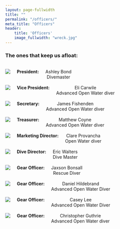 ```yaml
---
layout: page-fullwidth
title: ""
permalink: "/officers/"
meta_title: "Officers"
header:
    title: 'Officers'
    image_fullwidth: "wreck.jpg" 
---
```


### The ones that keep us afloat:  
<br>  
<div class="row">
  <div class="large-4 columns" style="text-align:center">
      <img src="../images/scvt/people/ashley_small.jpg">
      <strong>President:</strong> Ashley Bond<br>Divemaster<br><br>
      <!--<em>"quote"</em><br><br> -->
  </div>
  <div class="large-4 columns" style="text-align:center">
      <img src="../images/scvt/people/little_eli.jpg">
      <strong>Vice President:</strong> Eli Carwile<br>Advanced Open Water diver<br><br>
  </div>
  <div class="large-4 columns" style="text-align:center">
      <img src="../images/scvt/people/james.jpg">
      <strong>Secretary:</strong> James Fishenden<br>Advanced Open Water diver<br><br>
  </div>
</div>

<div class="row">
  <div class="large-4 columns" style="text-align:center">
      <img src="../images/scvt/people/matthew_small.jpg">
      <strong>Treasurer:</strong> Matthew Coyne<br>Advanced Open Water diver<br><br>
  </div>
  <div class="large-4 columns" style="text-align:center">
      <img src="../images/scvt/scubavt_logo.jpg">
      <strong>Marketing Director:</strong> Clare Provancha<br>Open Water diver<br><br>
  </div>
  <div class="large-4 columns" style="text-align:center">
      <img src="../images/scvt/people/eric.jpg">
      <strong>Dive Director:</strong> Eric Walters<br>Dive Master<br><br>
  </div>
</div>

<div class="row">
  <div class="large-4 columns" style="text-align:center">
            <img src="../images/scvt/scubavt_logo.jpg">
      <strong>Gear Officer:</strong> Jaxson Bonsall<br>Rescue Diver<br><br>
  </div>
  <div class="large-4 columns" style="text-align:center">
      <img src="../images/scvt/people/daniel_small.jpg">
      <strong>Gear Officer:</strong> Daniel Hildebrand<br>Advanced Open Water Diver<br><br>
  </div>
  <div class="large-4 columns" style="text-align:center">
      <img src="../images/scvt/people/casey_small.jpg">
      <strong>Gear Officer:</strong> Casey Lee<br>Advanced Open Water Diver<br><br>
  </div>
</div>

<div class="row">
  <div class="large-4 columns" style="text-align:center">
      <img src="../images/scvt/people/christopher_small.jpg">
      <strong>Gear Officer:</strong> Christopher Guthrie<br>Advanced Open Water diver<br><br>
  </div>
  <div class="large-4 columns" style="text-align:center">
  </div>
  <div class="large-4 columns" style="text-align:center">
  </div>
</div>

